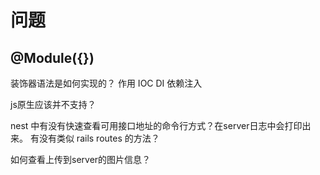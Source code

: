 # 问题

## @Module({})

装饰器语法是如何实现的？
  作用
    IOC
    DI
    依赖注入

js原生应该并不支持？

nest 中有没有快速查看可用接口地址的命令行方式？在server日志中会打印出来。
有没有类似 rails routes 的方法？

如何查看上传到server的图片信息？
